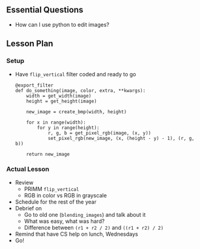 ## Essential Questions

- How can I use python to edit images?

## Lesson Plan

### Setup

- Have `flip_vertical` filter coded and ready to go
    ```
    @export_filter
    def do_something(image, color, extra, **kwargs):
        width = get_width(image)
        height = get_height(image)

        new_image = create_bmp(width, height)

        for x in range(width):
            for y in range(height):
                r, g, b = get_pixel_rgb(image, (x, y))
                set_pixel_rgb(new_image, (x, (height - y) - 1), (r, g, b))

        return new_image
    ```

### Actual Lesson

- Review
    - PRIMM `flip_vertical`
    - RGB in color vs RGB in grayscale
- Schedule for the rest of the year
- Debrief on 
    - Go to old one (`blending_images`) and talk about it
    - What was easy, what was hard?
    - Difference between `(r1 + r2 / 2)` and `((r1 + r2) / 2)`
- Remind that have CS help on lunch, Wednesdays
- Go!